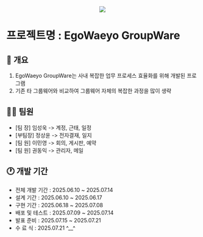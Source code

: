 <div align = center>
  <img src="https://capsule-render.vercel.app/api?type=Venom&color=gradient&height=300&section=header&text=Yedam%20FinalProject2&fontSize=70&animation=fadeIn&fontAlignY=38&desc=Yedam%20Fullstack%20class&descAlignY=60&descAlign=77"/>
</div>


# 프로젝트명 : EgoWaeyo GroupWare

## 📌 개요
1. EgoWaeyo GroupWare는 사내 복잡한 업무 프로세스 효율화를 위해 개발된 프로그램  
2. 기존 타 그룹웨어와 비교하여 그룹웨어 자체의 복잡한 과정을 많이 생략


## 🥷🏿 팀원
- [팀    장] 임성욱 -> 계정, 근태, 일정
- [부팀장] 정상윤 -> 전자결재, 일지 
- [팀    원] 이민영 -> 회의, 게시판, 예약
- [팀    원] 권동익 -> 관리자, 메일



## 🕐 개발 기간
- 전체 개발 기간 : 2025.06.10 ~ 2025.07.14  
- 설계         기간 : 2025.06.10 ~ 2025.06.17  
- 구현         기간 : 2025.06.18 ~ 2025.07.08  
- 배포 및 테스트 : 2025.07.09 ~ 2025.07.14  
- 발표         준비 : 2025.07.15 ~ 2025.07.21
- 수      료      식 : 2025.07.21 ^__^ 


